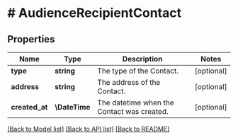 # # AudienceRecipientContact

## Properties

Name | Type | Description | Notes
------------ | ------------- | ------------- | -------------
**type** | **string** | The type of the Contact. | [optional]
**address** | **string** | The address of the Contact. | [optional]
**created_at** | **\DateTime** | The datetime when the Contact was created. | [optional]

[[Back to Model list]](../../README.md#models) [[Back to API list]](../../README.md#endpoints) [[Back to README]](../../README.md)
